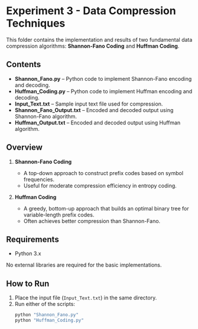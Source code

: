 # Experiment 3 - Data Compression Techniques

This folder contains the implementation and results of two fundamental data compression algorithms: **Shannon-Fano Coding** and **Huffman Coding**.

## Contents
- **Shannon_Fano.py** – Python code to implement Shannon-Fano encoding and decoding.
- **Huffman_Coding.py** – Python code to implement Huffman encoding and decoding.
- **Input_Text.txt** – Sample input text file used for compression.
- **Shannon_Fano_Output.txt** – Encoded and decoded output using Shannon-Fano algorithm.
- **Huffman_Output.txt** – Encoded and decoded output using Huffman algorithm.

## Overview

1. **Shannon-Fano Coding**
   - A top-down approach to construct prefix codes based on symbol frequencies.
   - Useful for moderate compression efficiency in entropy coding.

2. **Huffman Coding**
   - A greedy, bottom-up approach that builds an optimal binary tree for variable-length prefix codes.
   - Often achieves better compression than Shannon-Fano.

## Requirements
- Python 3.x

No external libraries are required for the basic implementations.

## How to Run
1. Place the input file (`Input_Text.txt`) in the same directory.
2. Run either of the scripts:
   ```bash
   python "Shannon_Fano.py"
   python "Huffman_Coding.py"
